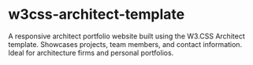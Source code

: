 # w3css-architect-template
A responsive architect portfolio website built using the W3.CSS Architect template. Showcases projects, team members, and contact information. Ideal for architecture firms and personal portfolios.
